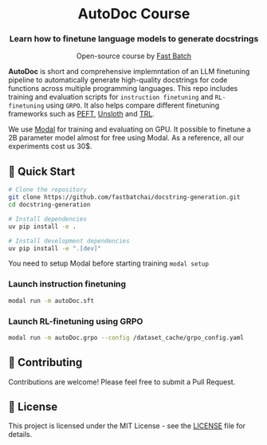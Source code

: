 <div align="center">
<h1> AutoDoc Course</h1>
<h3>Learn how to finetune language models to generate docstrings</h3>
<p class="tagline">Open-source course by <a href="https://substack.com/@fastbatch">Fast Batch</a></p>
</div>



**AutoDoc** is short and comprehensive implemntation of an LLM finetuning pipeline to automatically generate high-quality docstrings for code functions across multiple programming languages. This repo includes training and evaluation scripts for `instruction finetuning` and `RL-finetuning` using `GRPO`. It also helps compare different finetuning frameworks such as [PEFT](https://huggingface.co/docs/peft/index), [Unsloth](https://unsloth.ai/) and [TRL](https://github.com/huggingface/trl?tab=readme-ov-file).

We use [Modal](https://modal.com/) for training and evaluating on GPU. It possible to finetune a 2B parameter model almost for free using Modal. As a reference, all our experiments cost us 30$. 

## 🚀 Quick Start

```bash
# Clone the repository
git clone https://github.com/fastbatchai/docstring-generation.git
cd docstring-generation

# Install dependencies
uv pip install -e .

# Install development dependencies
uv pip install -e ".[dev]"
```
You need to setup Modal before starting training ```modal setup```

### Launch instruction finetuning
```bash
modal run -m autoDoc.sft
```
### Launch RL-finetuning using GRPO
```bash
modal run -m autoDoc.grpo --config /dataset_cache/grpo_config.yaml
```

## 🤝 Contributing

Contributions are welcome! Please feel free to submit a Pull Request.

## 📄 License

This project is licensed under the MIT License - see the [LICENSE](LICENSE) file for details.


<!-- **Made with ❤️ for the open-source community** -->
